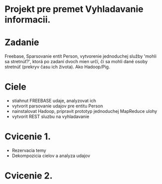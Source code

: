 Projekt pre premet Vyhladavanie informacii.
==

# Zadanie
Freebase, Sparsovanie entít Person, vytvorenie jednoduchej služby 'mohli sa stretnúť?', ktorá po zadaní dvoch mien určí, či sa mohli dané osoby stretnúť (prekryv času ich života). Ako Hadoop/Pig.

# Ciele
- stiahnut FREEBASE udaje, analyzovat ich
- vytvorit parsovanie udajov pre entitu Person
- nainstalovat Hadoop, pripravit prototyp jednoduchej MapReduce ulohy 
- vytvorit REST sluzbu na vyhladavanie

# Cvicenie 1.
- Rezervacia temy
- Dekompozicia cielov a analyza udajov

# Cvicenie 2.

